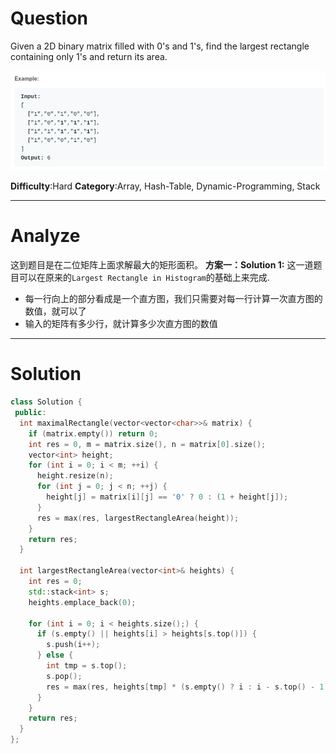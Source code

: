 
# Question

Given a 2D binary matrix filled with 0's and 1's, find the largest rectangle containing only 1's and return its area.

![](/images/in-post/2018-12-20-Leetcode-85-Maximal-Rectangle/2018-12-20-18-34-36.png)

**Difficulty**:Hard
**Category**:Array, Hash-Table, Dynamic-Programming, Stack


------------

# Analyze

这到题目是在二位矩阵上面求解最大的矩形面积。
**方案一：Solution 1:** 这一道题目可以在原来的`Largest Rectangle in Histogram`的基础上来完成.

- 每一行向上的部分看成是一个直方图，我们只需要对每一行计算一次直方图的数值，就可以了
- 输入的矩阵有多少行，就计算多少次直方图的数值

------------

# Solution

```cpp
class Solution {
 public:
  int maximalRectangle(vector<vector<char>>& matrix) {
    if (matrix.empty()) return 0;
    int res = 0, m = matrix.size(), n = matrix[0].size();
    vector<int> height;
    for (int i = 0; i < m; ++i) {
      height.resize(n);
      for (int j = 0; j < n; ++j) {
        height[j] = matrix[i][j] == '0' ? 0 : (1 + height[j]);
      }
      res = max(res, largestRectangleArea(height));
    }
    return res;
  }

  int largestRectangleArea(vector<int>& heights) {
    int res = 0;
    std::stack<int> s;
    heights.emplace_back(0);

    for (int i = 0; i < heights.size();) {
      if (s.empty() || heights[i] > heights[s.top()]) {
        s.push(i++);
      } else {
        int tmp = s.top();
        s.pop();
        res = max(res, heights[tmp] * (s.empty() ? i : i - s.top() - 1));
      }
    }
    return res;
  }
};
```

